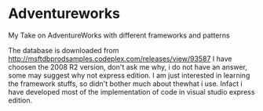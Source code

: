 Adventureworks
==============

My Take on AdventureWorks with different frameworks and patterns

The database is downloaded from http://msftdbprodsamples.codeplex.com/releases/view/93587
I have choosen the 2008 R2 version, don't ask me why, i do not have an answer, some may suggest why not express edition.
I am just interested in learning the framework stuffs, so didn't bother much about thewhat i use.
Infact i have developed most of the implementation of code in visual studio express edition.

